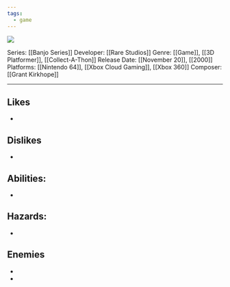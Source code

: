 ```yaml
---
tags:
  - game
---
```

<img src="https://cdn2.steamgriddb.com/thumb/92072878dd6bcea843fb557598077392.jpg">

Series: [[Banjo Series]]
Developer: [[Rare Studios]]
Genre: [[Game]], [[3D Platformer]], [[Collect-A-Thon]]
Release Date: [[November 20]], [[2000]]
Platforms: [[Nintendo 64]], [[Xbox Cloud Gaming]], [[Xbox 360]]
Composer: [[Grant Kirkhope]]

----


## Likes
* 

## Dislikes
* 

## Abilities:
* 

## Hazards:
* 

## Enemies
* 


* 